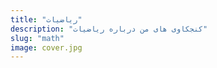 ```yaml
---
title: "ریاضیات"
description: "کنجکاوی های من درباره ریاضیات"
slug: "math"
image: cover.jpg
---
```

